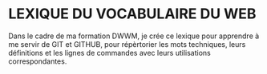 # LEXIQUE  DU VOCABULAIRE DU WEB

Dans le cadre de ma formation DWWM, je crée ce lexique pour apprendre à me servir de GIT et GITHUB, pour répèrtorier les mots techniques,
leurs définitions et les lignes de commandes avec leurs utilisations correspondantes.


 

